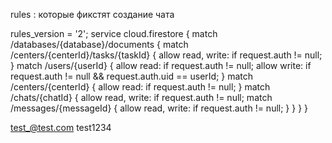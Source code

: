 

rules : которые фикстят создание чата

rules_version = '2';
service cloud.firestore {
match /databases/{database}/documents {
match /centers/{centerId}/tasks/{taskId} {
allow read, write: if request.auth != null;
}
match /users/{userId} {
allow read: if request.auth != null;
allow write: if request.auth != null && request.auth.uid == userId;
}
match /centers/{centerId} {
allow read: if request.auth != null;
}
match /chats/{chatId} {
allow read, write: if request.auth != null;
match /messages/{messageId} {
allow read, write: if request.auth != null;
}
}
}
}



test_@test.com
test1234
